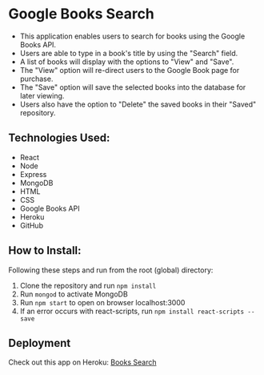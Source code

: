 # Google Books Search

* This application enables users to search for books using the Google Books API.
* Users are able to type in a book's title by using the "Search" field.
* A list of books will display with the options to "View" and "Save".
* The "View" option will re-direct users to the Google Book page for purchase.
* The "Save" option will save the selected books into the database for later viewing.
* Users also have the option to "Delete" the saved books in their "Saved" repository.


## Technologies Used:

* React
* Node
* Express
* MongoDB
* HTML
* CSS
* Google Books API
* Heroku
* GitHub


## How to Install:

Following these steps and run from the root (global) directory:
1. Clone the repository and run `npm install`
2. Run `mongod` to activate MongoDB
3. Run `npm start` to open on browser localhost:3000
4. If an error occurs with react-scripts, run `npm install react-scripts --save`


## Deployment

Check out this app on Heroku: [Books Search](https://git.heroku.com/calm-shelf-39694.git)
